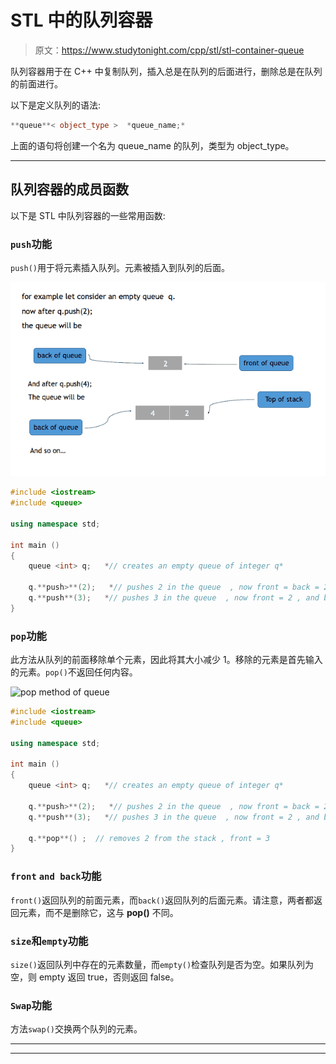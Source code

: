 # STL 中的队列容器

> 原文：<https://www.studytonight.com/cpp/stl/stl-container-queue>

队列容器用于在 C++ 中复制队列，插入总是在队列的后面进行，删除总是在队列的前面进行。

以下是定义队列的语法:

```cpp
**queue**< object_type >  *queue_name;*
```

上面的语句将创建一个名为 queue_name 的队列，类型为 object_type。

* * *

## 队列容器的成员函数

以下是 STL 中队列容器的一些常用函数:

### `push`功能

`push()`用于将元素插入队列。元素被插入到队列的后面。

![push method of queue](img/be44f6d86259fc32b8c5e37fcb1e4a04.png)

```cpp
#include <iostream>      
#include <queue> 

using namespace std;   

int main ()
{
    queue <int> q;   *// creates an empty queue of integer q* 

    q.**push>**(2);   *// pushes 2 in the queue  , now front = back = 2*
    q.**push**(3);   *// pushes 3 in the queue  , now front = 2 , and back = 3*
}
```

### `pop`功能

此方法从队列的前面移除单个元素，因此将其大小减少 1。移除的元素是首先输入的元素。`pop()`不返回任何内容。

![pop method of queue](img/496c3277e1c9054b71070b6801e19076.png)

```cpp
#include <iostream>      
#include <queue> 

using namespace std;   

int main ()
{
    queue <int> q;   *// creates an empty queue of integer q* 

    q.**push>**(2);   *// pushes 2 in the queue  , now front = back = 2*
    q.**push**(3);   *// pushes 3 in the queue  , now front = 2 , and back = 3*

    q.**pop**() ;  // removes 2 from the stack , front = 3
}
```

### `front` `and back`功能

`front()`返回队列的前面元素，而`back()`返回队列的后面元素。请注意，两者都返回元素，而不是删除它，这与 **pop()** 不同。

### `size`和`empty`功能

`size()`返回队列中存在的元素数量，而`empty()`检查队列是否为空。如果队列为空，则 empty 返回 true，否则返回 false。

### `Swap`功能

方法`swap()`交换两个队列的元素。

* * *

* * *